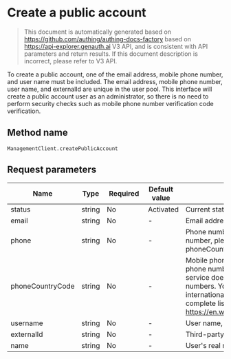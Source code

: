 # Create a public account

<!--
Warning⚠️:
Do not modify this document directly,
https://github.com/Authing/authing-docs-factory
Use this project to generate
-->

<LastUpdated />

> This document is automatically generated based on https://github.com/authing/authing-docs-factory based on https://api-explorer.genauth.ai V3 API, and is consistent with API parameters and return results. If this document description is incorrect, please refer to V3 API.

To create a public account, one of the email address, mobile phone number, and user name must be included. The email address, mobile phone number, user name, and externalId are unique in the user pool. This interface will create a public account user as an administrator, so there is no need to perform security checks such as mobile phone number verification code verification.

## Method name

`ManagementClient.createPublicAccount`

## Request parameters

| Name             | Type   | <div style="width:80px">Required</div> | <div style="width:60px">Default value</div> | <div style="width:300px">Description</div>                                                                                                                                                                                                                                                                                                                                                         | <div style="width:200px">Sample value</div> |
| ---------------- | ------ | -------------------------------------- | ------------------------------------------- | -------------------------------------------------------------------------------------------------------------------------------------------------------------------------------------------------------------------------------------------------------------------------------------------------------------------------------------------------------------------------------------------------- | ------------------------------------------- |
| status           | string | No                                     | Activated                                   | Current status of the account                                                                                                                                                                                                                                                                                                                                                                      | `Activated`                                 |
| email            | string | No                                     | -                                           | Email address, case insensitive                                                                                                                                                                                                                                                                                                                                                                    | `test@example.com`                          |
| phone            | string | No                                     | -                                           | Phone number without area code. If it is a foreign phone number, please specify the area code in the phoneCountryCode parameter.                                                                                                                                                                                                                                                                   | `188xxxx8888`                               |
| phoneCountryCode | string | No                                     | -                                           | Mobile phone area code. This field is optional for mobile phone numbers in mainland China. The GenAuth SMS service does not yet support international mobile phone numbers. You need to configure the corresponding international SMS service in the GenAuth console. For a complete list of mobile phone area codes, please refer to https://en.wikipedia.org/wiki/List_of_country_calling_codes. | `+86`                                       |
| username         | string | No                                     | -                                           | User name, unique in the user pool                                                                                                                                                                                                                                                                                                                                                                 | `bob`                                       |
| externalId       | string | No                                     | -                                           | Third-party external ID                                                                                                                                                                                                                                                                                                                                                                            | `10010`                                     |
| name             | string | No                                     | -                                           | User's real name, not unique                                                                                                                                                                                                                                                                                                                                                                       |
